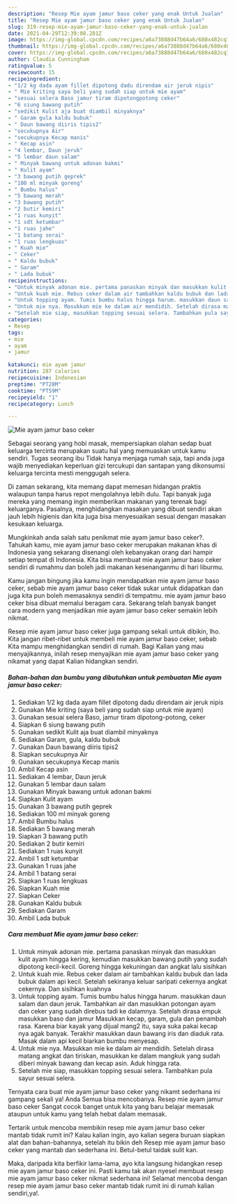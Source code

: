 ```yaml
---
description: "Resep Mie ayam jamur baso ceker yang enak Untuk Jualan"
title: "Resep Mie ayam jamur baso ceker yang enak Untuk Jualan"
slug: 319-resep-mie-ayam-jamur-baso-ceker-yang-enak-untuk-jualan
date: 2021-04-29T12:39:08.281Z
image: https://img-global.cpcdn.com/recipes/a6a73888d47b64a6/680x482cq70/mie-ayam-jamur-baso-ceker-foto-resep-utama.jpg
thumbnail: https://img-global.cpcdn.com/recipes/a6a73888d47b64a6/680x482cq70/mie-ayam-jamur-baso-ceker-foto-resep-utama.jpg
cover: https://img-global.cpcdn.com/recipes/a6a73888d47b64a6/680x482cq70/mie-ayam-jamur-baso-ceker-foto-resep-utama.jpg
author: Claudia Cunningham
ratingvalue: 5
reviewcount: 15
recipeingredient:
- "1/2 kg dada ayam fillet dipotong dadu direndam air jeruk nipis"
- " Mie kriting saya beli yang sudah siap untuk mie ayam"
- "sesuai selera Baso jamur tiram dipotongpotong ceker"
- "6 siung bawang putih"
- "sedikit Kulit aja buat diambil minyaknya"
- " Garam gula kaldu bubuk"
- " Daun bawang diiris tipis2"
- "secukupnya Air"
- "secukupnya Kecap manis"
- " Kecap asin"
- "4 lembar, Daun jeruk"
- "5 lembar daun salam"
- " Minyak bawang untuk adonan bakmi"
- " Kulit ayam"
- "3 bawang putih geprek"
- "100 ml minyak goreng"
- " Bumbu halus"
- "5 bawang merah"
- "3 bawang putih"
- "2 butir kemiri"
- "1 ruas kunyit"
- "1 sdt ketumbar"
- "1 ruas jahe"
- "1 batang serai"
- "1 ruas lengkuas"
- " Kuah mie"
- " Ceker"
- " Kaldu bubuk"
- " Garam"
- " Lada bubuk"
recipeinstructions:
- "Untuk minyak adonan mie. pertama panaskan minyak dan masukkan kulit ayam hingga kering, kemudian masukkan bawang putih yang sudah dipotong kecil-kecil. Goreng hingga kekuningan dan angkat lalu sisihkan"
- "Untuk kuah mie. Rebus ceker dalam air tambahkan kaldu bubuk dan lada bubuk dalam api kecil. Setelah sekiranya keluar saripati cekernya angkat cekernya. Dan sisihkan kuahnya"
- "Untuk topping ayam. Tumis bumbu halus hingga harum. masukkan daun salam dan daun jeruk. Tambahkan air dan masukkan potongan ayam dan ceker yang sudah direbus tadi ke dalamnya. Setelah dirasa empuk masukkan baso dan jamur Masukkan kecap, garam, gula dan penambah rasa. Karena biar kayak yang dijual mang2 itu, saya suka pakai kecap nya agak banyak. Terakhir masukkan daun bawang iris dan diaduk rata. Masak dalam api kecil biarkan bumbu menyesap."
- "Untuk mie nya. Masukkan mie ke dalam air mendidih. Setelah dirasa matang angkat dan tiriskan, masukkan ke dalam mangkuk yang sudah diberi minyak bawang dan kecap asin. Aduk hingga rata."
- "Setelah mie siap, masukkan topping sesuai selera. Tambahkan pula sayur sesuai selera."
categories:
- Resep
tags:
- mie
- ayam
- jamur

katakunci: mie ayam jamur 
nutrition: 287 calories
recipecuisine: Indonesian
preptime: "PT28M"
cooktime: "PT59M"
recipeyield: "1"
recipecategory: Lunch

---
```



![Mie ayam jamur baso ceker](https://img-global.cpcdn.com/recipes/a6a73888d47b64a6/680x482cq70/mie-ayam-jamur-baso-ceker-foto-resep-utama.jpg)

Sebagai seorang yang hobi masak, mempersiapkan olahan sedap buat keluarga tercinta merupakan suatu hal yang memuaskan untuk kamu sendiri. Tugas seorang ibu Tidak hanya menjaga rumah saja, tapi anda juga wajib menyediakan keperluan gizi tercukupi dan santapan yang dikonsumsi keluarga tercinta mesti menggugah selera.

Di zaman  sekarang, kita memang dapat memesan hidangan praktis walaupun tanpa harus repot mengolahnya lebih dulu. Tapi banyak juga mereka yang memang ingin memberikan makanan yang terenak bagi keluarganya. Pasalnya, menghidangkan masakan yang dibuat sendiri akan jauh lebih higienis dan kita juga bisa menyesuaikan sesuai dengan masakan kesukaan keluarga. 



Mungkinkah anda salah satu penikmat mie ayam jamur baso ceker?. Tahukah kamu, mie ayam jamur baso ceker merupakan makanan khas di Indonesia yang sekarang disenangi oleh kebanyakan orang dari hampir setiap tempat di Indonesia. Kita bisa membuat mie ayam jamur baso ceker sendiri di rumahmu dan boleh jadi makanan kesenanganmu di hari liburmu.

Kamu jangan bingung jika kamu ingin mendapatkan mie ayam jamur baso ceker, sebab mie ayam jamur baso ceker tidak sukar untuk didapatkan dan juga kita pun boleh memasaknya sendiri di tempatmu. mie ayam jamur baso ceker bisa dibuat memalui beragam cara. Sekarang telah banyak banget cara modern yang menjadikan mie ayam jamur baso ceker semakin lebih nikmat.

Resep mie ayam jamur baso ceker juga gampang sekali untuk dibikin, lho. Kita jangan ribet-ribet untuk membeli mie ayam jamur baso ceker, sebab Kita mampu menghidangkan sendiri di rumah. Bagi Kalian yang mau menyajikannya, inilah resep menyajikan mie ayam jamur baso ceker yang nikamat yang dapat Kalian hidangkan sendiri.

<!--inarticleads1-->

##### Bahan-bahan dan bumbu yang dibutuhkan untuk pembuatan Mie ayam jamur baso ceker:

1. Sediakan 1/2 kg dada ayam fillet dipotong dadu direndam air jeruk nipis
1. Gunakan  Mie kriting (saya beli yang sudah siap untuk mie ayam)
1. Gunakan sesuai selera Baso, jamur tiram dipotong-potong, ceker
1. Siapkan 6 siung bawang putih
1. Gunakan sedikit Kulit aja buat diambil minyaknya
1. Sediakan  Garam, gula, kaldu bubuk
1. Gunakan  Daun bawang diiris tipis2
1. Siapkan secukupnya Air
1. Gunakan secukupnya Kecap manis
1. Ambil  Kecap asin
1. Sediakan 4 lembar, Daun jeruk
1. Gunakan 5 lembar daun salam
1. Gunakan  Minyak bawang untuk adonan bakmi
1. Siapkan  Kulit ayam
1. Gunakan 3 bawang putih geprek
1. Sediakan 100 ml minyak goreng
1. Ambil  Bumbu halus
1. Sediakan 5 bawang merah
1. Siapkan 3 bawang putih
1. Sediakan 2 butir kemiri
1. Sediakan 1 ruas kunyit
1. Ambil 1 sdt ketumbar
1. Gunakan 1 ruas jahe
1. Ambil 1 batang serai
1. Siapkan 1 ruas lengkuas
1. Siapkan  Kuah mie
1. Siapkan  Ceker
1. Gunakan  Kaldu bubuk
1. Sediakan  Garam
1. Ambil  Lada bubuk




<!--inarticleads2-->

##### Cara membuat Mie ayam jamur baso ceker:

1. Untuk minyak adonan mie. pertama panaskan minyak dan masukkan kulit ayam hingga kering, kemudian masukkan bawang putih yang sudah dipotong kecil-kecil. Goreng hingga kekuningan dan angkat lalu sisihkan
1. Untuk kuah mie. Rebus ceker dalam air tambahkan kaldu bubuk dan lada bubuk dalam api kecil. Setelah sekiranya keluar saripati cekernya angkat cekernya. Dan sisihkan kuahnya
1. Untuk topping ayam. Tumis bumbu halus hingga harum. masukkan daun salam dan daun jeruk. Tambahkan air dan masukkan potongan ayam dan ceker yang sudah direbus tadi ke dalamnya. Setelah dirasa empuk masukkan baso dan jamur Masukkan kecap, garam, gula dan penambah rasa. Karena biar kayak yang dijual mang2 itu, saya suka pakai kecap nya agak banyak. Terakhir masukkan daun bawang iris dan diaduk rata. Masak dalam api kecil biarkan bumbu menyesap.
1. Untuk mie nya. Masukkan mie ke dalam air mendidih. Setelah dirasa matang angkat dan tiriskan, masukkan ke dalam mangkuk yang sudah diberi minyak bawang dan kecap asin. Aduk hingga rata.
1. Setelah mie siap, masukkan topping sesuai selera. Tambahkan pula sayur sesuai selera.




Ternyata cara buat mie ayam jamur baso ceker yang nikamt sederhana ini gampang sekali ya! Anda Semua bisa mencobanya. Resep mie ayam jamur baso ceker Sangat cocok banget untuk kita yang baru belajar memasak ataupun untuk kamu yang telah hebat dalam memasak.

Tertarik untuk mencoba membikin resep mie ayam jamur baso ceker mantab tidak rumit ini? Kalau kalian ingin, ayo kalian segera buruan siapkan alat dan bahan-bahannya, setelah itu bikin deh Resep mie ayam jamur baso ceker yang mantab dan sederhana ini. Betul-betul taidak sulit kan. 

Maka, daripada kita berfikir lama-lama, ayo kita langsung hidangkan resep mie ayam jamur baso ceker ini. Pasti kamu tak akan nyesel membuat resep mie ayam jamur baso ceker nikmat sederhana ini! Selamat mencoba dengan resep mie ayam jamur baso ceker mantab tidak rumit ini di rumah kalian sendiri,ya!.

